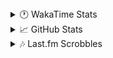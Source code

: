<details>
  <summary>🕐 WakaTime Stats</summary><br/>

<!--START_SECTION:waka-->
![Code Time](http://img.shields.io/badge/Code%20Time-56%20hrs%2026%20mins-blue)

![Profile Views](http://img.shields.io/badge/Profile%20Views-0-blue)

![Lines of code](https://img.shields.io/badge/From%20Hello%20World%20I%27ve%20Written-3.8%20million%20lines%20of%20code-blue)

**🐱 My GitHub Data** 

> 📦 517.5 kB Used in GitHub's Storage 
 > 
> 💼 Opted to Hire
 > 
> 📜 11 Public Repositories 
 > 
> 🔑 14 Private Repositories 
 > 
**I'm an Early 🐤** 

```text
🌞 Morning                1664 commits        ███░░░░░░░░░░░░░░░░░░░░░░   10.26 % 
🌆 Daytime                6508 commits        ██████████░░░░░░░░░░░░░░░   40.11 % 
🌃 Evening                6162 commits        █████████░░░░░░░░░░░░░░░░   37.98 % 
🌙 Night                  1891 commits        ███░░░░░░░░░░░░░░░░░░░░░░   11.65 % 
```
📅 **I'm Most Productive on Monday** 

```text
Monday                   2752 commits        ████░░░░░░░░░░░░░░░░░░░░░   16.96 % 
Tuesday                  2060 commits        ███░░░░░░░░░░░░░░░░░░░░░░   12.70 % 
Wednesday                1998 commits        ███░░░░░░░░░░░░░░░░░░░░░░   12.31 % 
Thursday                 2586 commits        ████░░░░░░░░░░░░░░░░░░░░░   15.94 % 
Friday                   1750 commits        ███░░░░░░░░░░░░░░░░░░░░░░   10.79 % 
Saturday                 2391 commits        ████░░░░░░░░░░░░░░░░░░░░░   14.74 % 
Sunday                   2688 commits        ████░░░░░░░░░░░░░░░░░░░░░   16.57 % 
```


📊 **This Week I Spent My Time On** 

```text
🕑︎ Time Zone: Asia/Barnaul

💬 Programming Languages: 
Smarty                   45 mins             ██████████████░░░░░░░░░░░   55.82 % 
PHP                      12 mins             ████░░░░░░░░░░░░░░░░░░░░░   15.71 % 
GitIgnore file           7 mins              ██░░░░░░░░░░░░░░░░░░░░░░░   09.39 % 
JavaScript               7 mins              ██░░░░░░░░░░░░░░░░░░░░░░░   08.82 % 
Text                     4 mins              █░░░░░░░░░░░░░░░░░░░░░░░░   05.21 % 

🔥 Editors: 
PhpStorm                 1 hr 22 mins        █████████████████████████   100.00 % 

💻 Operating System: 
Windows                  1 hr 22 mins        █████████████████████████   100.00 % 
```

**I Mostly Code in PHP** 

```text
PHP                      24 repos            ████████████░░░░░░░░░░░░░   50.00 % 
Batchfile                11 repos            ██████░░░░░░░░░░░░░░░░░░░   22.92 % 
Markdown                 1 repo              █░░░░░░░░░░░░░░░░░░░░░░░░   02.08 % 
Twig                     1 repo              █░░░░░░░░░░░░░░░░░░░░░░░░   02.08 % 
Pawn                     1 repo              █░░░░░░░░░░░░░░░░░░░░░░░░   02.08 % 
```




 Last Updated on 02/03/2025 01:00:20 UTC
<!--END_SECTION:waka-->
</details>

<details>
  <summary>📈 GitHub Stats</summary><br/>

[![belomaxorka's GitHub stats](https://github-readme-stats.vercel.app/api?username=belomaxorka&theme=buefy)](https://github.com/belomaxorka)
</details>

<details>
  <summary>🎶 Last.fm Scrobbles</summary><br/>

![My scrobbles](https://lastfm-recently-played.vercel.app/api?user=belomaxorka&show_user=header&count=3&footer_style=normal_stats)
</details>
